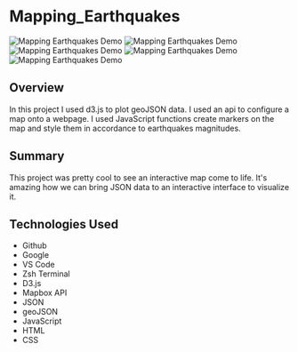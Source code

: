 # Mapping_Earthquakes
![Mapping Earthquakes Demo](map1.png)
![Mapping Earthquakes Demo](map2.png)
![Mapping Earthquakes Demo](map3.png)
![Mapping Earthquakes Demo](map4.png)
![Mapping Earthquakes Demo](map5.png)
## Overview
In this project I used d3.js to plot geoJSON data.
I used an api to configure a map onto a webpage.
I used JavaScript functions create markers on the map and style them in accordance to earthquakes magnitudes.

## Summary
This project was pretty cool to see an interactive map come to life. It's amazing how we can bring JSON data to an interactive interface to visualize it.

## Technologies Used
- Github
- Google
- VS Code
- Zsh Terminal
- D3.js
- Mapbox API
- JSON
- geoJSON
- JavaScript
- HTML
- CSS